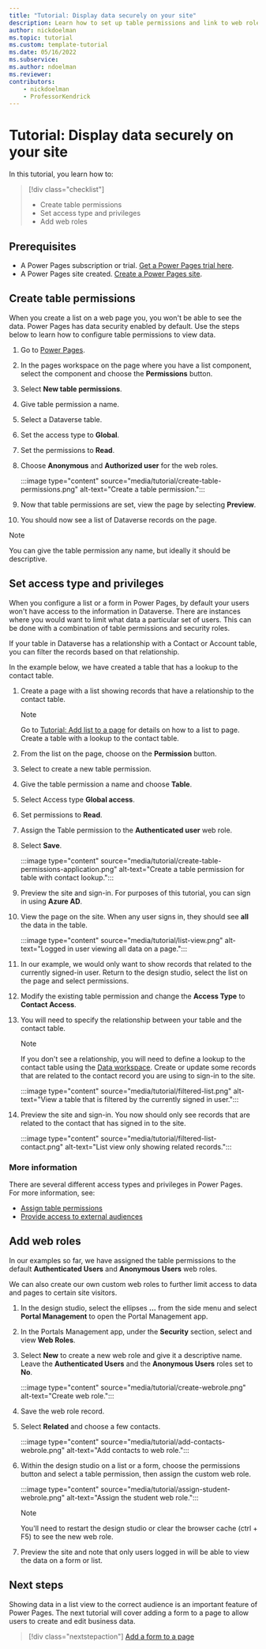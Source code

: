```yaml
---
title: "Tutorial: Display data securely on your site"
description: Learn how to set up table permissions and link to web roles.
author: nickdoelman
ms.topic: tutorial
ms.custom: template-tutorial
ms.date: 05/16/2022
ms.subservice:
ms.author: ndoelman 
ms.reviewer: 
contributors:
    - nickdoelman
    - ProfessorKendrick
---
```


# Tutorial: Display data securely on your site 

In this tutorial, you learn how to:

> [!div class="checklist"]
> * Create table permissions
> * Set access type and privileges
> * Add web roles

## Prerequisites

- A Power Pages subscription or trial. [Get a Power Pages trial here](trial-signup.md).
- A Power Pages site created. [Create a Power Pages site](create-manage.md).

## Create table permissions

When you create a list on a web page you, you won't be able to see the data. Power Pages has data security enabled by default. Use the steps below to learn how to configure table permissions to view data.

1. Go to [Power Pages](https://make.powerpages.microsoft.com/).

1. In the pages workspace on the page where you have a list component, select the component and choose the **Permissions** button.

1. Select **New table permissions**.

1. Give table permission a name.  

1. Select a Dataverse table.

1. Set the access type to **Global**.

1. Set the permissions to **Read**.

1. Choose **Anonymous** and **Authorized user** for the web roles.

    :::image type="content" source="media/tutorial/create-table-permissions.png" alt-text="Create a table permission.":::

1. Now that table permissions are set, view the page by selecting **Preview**.

1. You should now see a list of Dataverse records on the page.

> [!NOTE]
> You can give the table permission any name, but ideally it should be descriptive.  

## Set access type and privileges

When you configure a list or a form in Power Pages, by default your users won't have access to the information in Dataverse. There are instances where you would want to limit what data a particular set of users. This can be done with a combination of table permissions and security roles.

If your table in Dataverse has a relationship with a Contact or Account table, you can filter the records based on that relationship.

In the example below, we have created a table that has a lookup to the contact table.

1. Create a page with a list showing records that have a relationship to the contact table.

    > [!NOTE]
    > Go to [Tutorial: Add list to a page](tutorial-add-list-to-page.md) for details on how to a list to page. Create a table with a lookup to the contact table.

1. From the list on the page, choose on the **Permission** button.

1. Select to create a new table permission.

1. Give the table permission a name and choose **Table**.

1. Select Access type **Global access**.

1. Set permissions to **Read**.

1. Assign the Table permission to the **Authenticated user** web role.

1. Select **Save**.

    :::image type="content" source="media/tutorial/create-table-permissions-application.png" alt-text="Create a table permission for table with contact lookup.":::

1. Preview the site and sign-in. For purposes of this tutorial, you can sign in using **Azure AD**.

1. View the page on the site. When any user signs in, they should see **all** the data in the table.

    :::image type="content" source="media/tutorial/list-view.png" alt-text="Logged in user viewing all data on a page.":::

1. In our example, we would only want to show records that related to the currently signed-in user. Return to the design studio, select the list on the page and select permissions.

1. Modify the existing table permission and change the **Access Type** to **Contact Access**.

1. You will need to specify the relationship between your table and the contact table.

    > [!NOTE]
    > If you don't see a relationship, you will need to define a lookup to the contact table using the [Data workspace](use-data-workspace.md). Create or update some records that are related to the contact record you are using to sign-in to the site.

    :::image type="content" source="media/tutorial/filtered-list.png" alt-text="View a table that is filtered by the currently signed in user.":::

1. Preview the site and sign-in. You now should only see records that are related to the contact that has signed in to the site.

    :::image type="content" source="media/tutorial/filtered-list-contact.png" alt-text="List view only showing related records.":::


### More information

There are several different access types and privileges in Power Pages.  
For more information, see: 
 - [Assign table permissions](../security/assign-table-permissions.md) 
 - [Provide access to external audiences](../security/external-access.md)

## Add web roles

In our examples so far, we have assigned the table permissions to the default **Authenticated Users** and **Anonymous Users** web roles. 

We can also create our own custom web roles to further limit access to data and pages to certain site visitors.

1. In the design studio, select the ellipses **...** from the side menu and select **Portal Management** to open the Portal Management app.

1. In the Portals Management app, under the **Security** section, select and view **Web Roles**.

1. Select **New** to create a new web role and give it a descriptive name. Leave the **Authenticated Users** and the **Anonymous Users** roles set to **No**.

    :::image type="content" source="media/tutorial/create-webrole.png" alt-text="Create web role.":::

1. Save the web role record.  

1. Select **Related** and choose a few contacts.

    :::image type="content" source="media/tutorial/add-contacts-webrole.png" alt-text="Add contacts to web role.":::

1. Within the design studio on a list or a form, choose the permissions button and select a table permission, then assign the custom web role.

    :::image type="content" source="media/tutorial/assign-student-webrole.png" alt-text="Assign the student web role.":::

    > [!NOTE]
    > You'll need to restart the design studio or clear the browser cache (ctrl + F5) to see the new web role.

1. Preview the site and note that only users logged in will be able to view the data on a form or list.

## Next steps

Showing data in a list view to the correct audience is an important feature of Power Pages. The next tutorial will cover adding a form to a page to allow users to create and edit business data.

> [!div class="nextstepaction"]
> [Add a form to a page](tutorial-add-form-to-page.md)